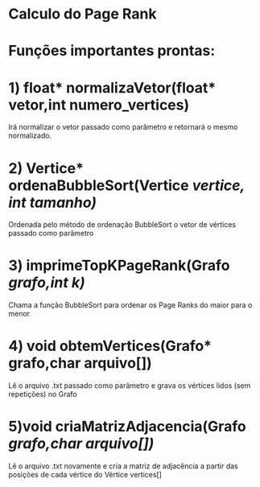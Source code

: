 # Calculo do Page Rank
# Funções importantes prontas:
# 1) float* normalizaVetor(float* vetor,int numero_vertices)
Irá normalizar o vetor passado como parâmetro
e retornará o mesmo normalizado.

# 2) Vertice* ordenaBubbleSort(Vertice *vertice, int tamanho)*

Ordenada pelo método de ordenação BubbleSort o vetor de
vértices passado como parâmetro

# 3) imprimeTopKPageRank(Grafo *grafo,int k)*

Chama a função BubbleSort para ordenar os Page Ranks do
maior para o menor

# 4) void obtemVertices(Grafo* grafo,char arquivo[])

Lê o arquivo .txt passado como parâmetro e grava os
vértices lidos (sem repetições) no Grafo
# 5)void criaMatrizAdjacencia(Grafo *grafo,char arquivo[])*

Lê o arquivo .txt novamente e cria a matriz de adjacência
a partir das posições de cada vértice do Vértice vertices[]
